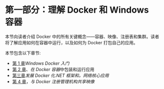 # 第一部分：理解 Docker 和 Windows 容器

本节向读者介绍 Docker 中的所有关键概念——容器、映像、注册表和集群。读者将了解应用如何在容器中运行，以及如何为 Docker 打包自己的应用。

本节包含以下章节:

*   [第 1 章](01.html)*Windows Docker 入门*
*   [第 2 章](02.html)、*在 Docker 容器*中包装和运行应用
*   [第三章](03.html)*发展 Docker 化.NET 框架和。网络核心应用*
*   [第 4 章](04.html)，*与 Docker 注册管理机构共享映像*